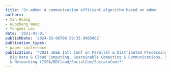 ```yaml
---
title: 'Gr-admm: A communication efficient algorithm based on admm'
authors:
- Xin Huang
- Guozheng Wang
- Yongmei Lei
date: '2021-01-01'
publishDate: '2024-02-06T06:59:33.990506Z'
publication_types:
- paper-conference
publication: '*2021 IEEE Intl Conf on Parallel & Distributed Processing with Applications,
  Big Data & Cloud Computing, Sustainable Computing & Communications, Social Computing
  & Networking (ISPA/BDCloud/SocialCom/SustainCom)*'
---
```

